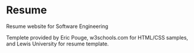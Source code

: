 # Resume
Resume website for Software Engineering 

Templete provided by Eric Pouge, w3schools.com for HTML/CSS samples, and Lewis University for resume template.
